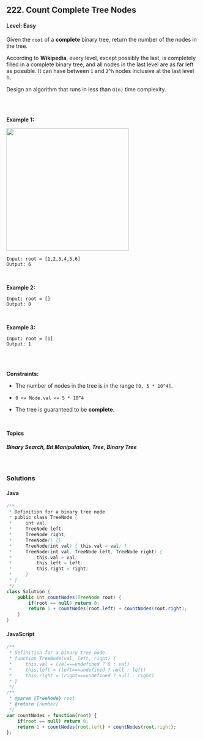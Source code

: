 ## 222. Count Complete Tree Nodes
#### Level: Easy


Given the `root` of a **complete** binary tree, return the number of the nodes in the tree.

According to **Wikipedia**, every level, except possibly the last, is completely filled in a complete binary tree, and all nodes in the last level are as far left as possible. It can have between `1` and `2^h` nodes inclusive at the last level h.

Design an algorithm that runs in less than `O(n)` time complexity.

<br><br>


**Example 1:** 

<img src="https://assets.leetcode.com/uploads/2021/01/14/complete.jpg" width="320px"/>  <br>  

```
Input: root = [1,2,3,4,5,6]
Output: 6
```

<br> 


**Example 2:**

<!-- <img src="https://assets.leetcode.com/uploads/2020/01/09/sample_2_1684.png" width="420px"/>  <br>   -->

```
Input: root = []
Output: 0
```

<br>


**Example 3:**

<!-- <img src="https://assets.leetcode.com/uploads/2020/01/15/sample_3_1684.png" width="540px"/>  <br>   -->

```
Input: root = [1]
Output: 1
```

<br>


<br>

**Constraints:**
- The number of nodes in the tree is in the range `[0, 5 * 10^4]`.

- `0 <= Node.val <= 5 * 10^4`

- The tree is guaranteed to be **complete**.  


<br>

**Topics** 

##### Binary Search, Bit Manipulation, Tree, Binary Tree


<br>

### Solutions

#### Java
```java
/**
 * Definition for a binary tree node.
 * public class TreeNode {
 *     int val;
 *     TreeNode left;
 *     TreeNode right;
 *     TreeNode() {}
 *     TreeNode(int val) { this.val = val; }
 *     TreeNode(int val, TreeNode left, TreeNode right) {
 *         this.val = val;
 *         this.left = left;
 *         this.right = right;
 *     }
 * }
 */
class Solution {
    public int countNodes(TreeNode root) {
        if(root == null) return 0;
        return 1 + countNodes(root.left) + countNodes(root.right);
    }
}
```

#### JavaScript
```javascript
/**
 * Definition for a binary tree node.
 * function TreeNode(val, left, right) {
 *     this.val = (val===undefined ? 0 : val)
 *     this.left = (left===undefined ? null : left)
 *     this.right = (right===undefined ? null : right)
 * }
 */
/**
 * @param {TreeNode} root
 * @return {number}
 */
var countNodes = function(root) {
    if(root == null) return 0;
    return 1 + countNodes(root.left) + countNodes(root.right);
};
```
